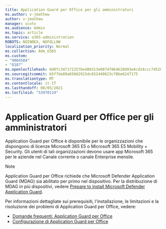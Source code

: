 ```yaml
---
title: Application Guard per Office per gli amministratori
ms.author: v-jmathew
author: v-jmathew
manager: scotv
ms.audience: Admin
ms.topic: article
ms.service: o365-administration
ROBOTS: NOINDEX, NOFOLLOW
localization_priority: Normal
ms.collection: Adm_O365
ms.custom:
- "9004584"
- "8187"
ms.openlocfilehash: 6d0fc347172257be489313e0874f064620d93e8cd24ccc74520954e7427bcd95
ms.sourcegitcommit: b5f7da89a650d2915dc652449623c78be6247175
ms.translationtype: MT
ms.contentlocale: it-IT
ms.lasthandoff: 08/05/2021
ms.locfileid: "53970119"
---
```

# <a name="application-guard-for-office-for-admins"></a>Application Guard per Office per gli amministratori

Application Guard per Office è disponibile per le organizzazioni che dispongono di licenze Microsoft 365 E5 o Microsoft 365 E5 Mobility + Security. Gli utenti di tali organizzazioni devono usare app Microsoft 365 per le aziende nel Canale corrente o canale Enterprise mensile.

> [!NOTE]
> Application Guard per Office richiede che Microsoft Defender Application Guard (MDAG) sia abilitato per primo nel dispositivo. Per la distribuzione di MDAG in più dispositivi, vedere [Prepare to install Microsoft Defender Application Guard](https://docs.microsoft.com/windows/security/threat-protection/microsoft-defender-application-guard/install-md-app-guard).

Per informazioni dettagliate sui prerequisiti, l'installazione, le limitazioni e la risoluzione dei problemi di Application Guard per Office, vedere:

- [Domande frequenti: Application Guard per Office](https://support.microsoft.com/office/application-guard-for-office-9e0fb9c2-ffad-43bf-8ba3-78f785fdba46)
- [Configurazione di Application Guard per Office](https://docs.microsoft.com/microsoft-365/security/office-365-security/install-app-guard)

